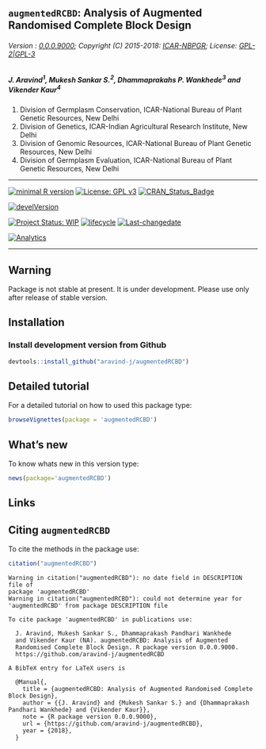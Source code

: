
## `augmentedRCBD`: Analysis of Augmented Randomised Complete Block Design

###### Version : [0.0.0.9000](https://aravind-j.github.io/augmentedRCBD/articles/Introduction.html#version-history); Copyright (C) 2015-2018: [ICAR-NBPGR](http://www.nbpgr.ernet.in/); License: [GPL-2|GPL-3](https://www.r-project.org/Licenses/)

##### *J. Aravind<sup>1</sup>, Mukesh Sankar S.<sup>2</sup>, Dhammaprakahs P. Wankhede<sup>3</sup> and Vikender Kaur<sup>4</sup>*

1.  Division of Germplasm Conservation, ICAR-National Bureau of Plant
    Genetic Resources, New Delhi
2.  Division of Genetics, ICAR-Indian Agricultural Research Institute,
    New Delhi
3.  Division of Genomic Resources, ICAR-National Bureau of Plant Genetic
    Resources, New Delhi
4.  Division of Germplasm Evaluation, ICAR-National Bureau of Plant
    Genetic Resources, New Delhi

-----

[![minimal R
version](https://img.shields.io/badge/R%3E%3D-3.0.2-6666ff.svg)](https://cran.r-project.org/)
[![License: GPL
v3](https://img.shields.io/badge/License-GPL%20v3-blue.svg)](https://www.gnu.org/licenses/gpl-3.0)
[![CRAN\_Status\_Badge](https://www.r-pkg.org/badges/version-last-release/augmentedRCBD)](https://cran.r-project.org/package=augmentedRCBD)
<!-- [![rstudio mirror downloads](https://cranlogs.r-pkg.org/badges/grand-total/augmentedRCBD?color=green)](https://CRAN.R-project.org/package=augmentedRCBD) -->
<!-- [![packageversion](https://img.shields.io/badge/Package%20version-0.2.3.3-orange.svg)](https://github.com/aravind-j/augmentedRCBD) -->
[![develVersion](https://img.shields.io/badge/devel%20version-0.2.3.3-orange.svg)](https://github.com/aravind-j/augmentedRCBD)
<!-- [![GitHub Download Count](https://github-basic-badges.herokuapp.com/downloads/aravind-j/augmentedRCBD/total.svg)] -->
[![Project Status:
WIP](http://www.repostatus.org/badges/latest/wip.svg)](http://www.repostatus.org/#wip)
[![lifecycle](https://img.shields.io/badge/lifecycle-experimental-orange.svg)](https://www.tidyverse.org/lifecycle/#experimental)
[![Last-changedate](https://img.shields.io/badge/last%20change-2018--06--15-yellowgreen.svg)](/commits/master)
<!-- [![Rdoc](http://www.rdocumentation.org/badges/version/augmentedRCBD)](http://www.rdocumentation.org/packages/augmentedRCBD) -->
<!-- [![Zenodo DOI](https://zenodo.org/badge/DOI/10.5281/zenodo.841963.svg)](https://doi.org/10.5281/zenodo.841963) -->
[![Analytics](https://pro-pulsar-193905.appspot.com/UA-116716530-1/welcome-page)](https://github.com/aravind-j/google-analytics-beacon)

-----

## Warning

Package is not stable at present. It is under development. Please use
only after release of stable version.

## Installation

### Install development version from Github

``` r
devtools::install_github("aravind-j/augmentedRCBD")
```

## Detailed tutorial

For a detailed tutorial on how to used this package type:

``` r
browseVignettes(package = 'augmentedRCBD')
```

## What’s new

To know whats new in this version type:

``` r
news(package='augmentedRCBD')
```

## Links

## Citing `augmentedRCBD`

To cite the methods in the package
    use:

``` r
citation("augmentedRCBD")
```

    Warning in citation("augmentedRCBD"): no date field in DESCRIPTION file of
    package 'augmentedRCBD'
    Warning in citation("augmentedRCBD"): could not determine year for
    'augmentedRCBD' from package DESCRIPTION file
    
    To cite package 'augmentedRCBD' in publications use:
    
      J. Aravind, Mukesh Sankar S., Dhammaprakash Pandhari Wankhede
      and Vikender Kaur (NA). augmentedRCBD: Analysis of Augmented
      Randomised Complete Block Design. R package version 0.0.0.9000.
      https://github.com/aravind-j/augmentedRCBD
    
    A BibTeX entry for LaTeX users is
    
      @Manual{,
        title = {augmentedRCBD: Analysis of Augmented Randomised Complete Block Design},
        author = {{J. Aravind} and {Mukesh Sankar S.} and {Dhammaprakash Pandhari Wankhede} and {Vikender Kaur}},
        note = {R package version 0.0.0.9000},
        url = {https://github.com/aravind-j/augmentedRCBD},
        year = {2018},
      }
